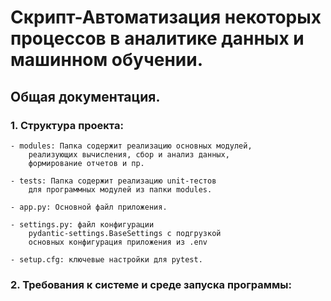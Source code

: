 # **Скрипт-Автоматизация некоторых процессов в аналитике данных и машинном обучении.**
## **Общая документация.**
### **1. Структура проекта:**
    - modules: Папка содержит реализацию основных модулей, 
        реализующих вычисления, сбор и анализ данных, 
        формирование отчетов и пр.
    
    - tests: Папка содержит реализацию unit-тестов
        для программных модулей из папки modules.

    - app.py: Основной файл приложения.

    - settings.py: файл конфигурации 
        pydantic-settings.BaseSettings с подгрузкой
        основных конфигурация приложения из .env

    - setup.cfg: ключевые настройки для pytest.

### **2. Требования к системе и среде запуска программы:**
